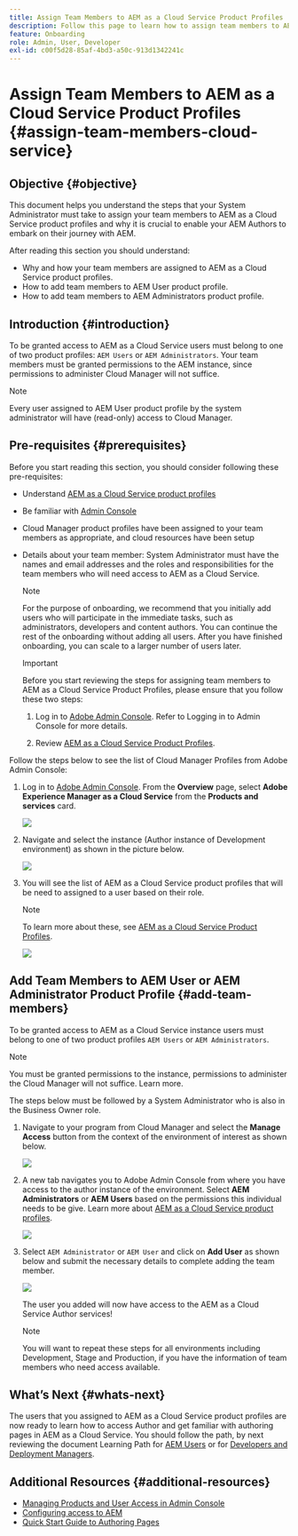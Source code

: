 ```yaml
---
title: Assign Team Members to AEM as a Cloud Service Product Profiles
description: Follow this page to learn how to assign team members to AEM as a Cloud Service Product Profiles
feature: Onboarding
role: Admin, User, Developer
exl-id: c00f5d28-85af-4bd3-a50c-913d1342241c
---
```

# Assign Team Members to AEM as a Cloud Service Product Profiles {#assign-team-members-cloud-service}

## Objective {#objective}

This document helps you understand the steps that your System Administrator must take to assign your team members to AEM as a Cloud Service product profiles and why it is crucial to enable your AEM Authors to embark on their journey with AEM. 

After reading this section you should understand:

* Why and how your team members are assigned to AEM as a Cloud Service product profiles.
* How to add team members to AEM User product profile.
* How to add team members to AEM Administrators product profile.


## Introduction {#introduction}

To be granted access to AEM as a Cloud Service users must belong to one of two product profiles:  `AEM Users` or `AEM Administrators`. Your team members must be granted permissions to the AEM instance, since permissions to administer Cloud Manager will not suffice.

>[!NOTE]
>Every user assigned to AEM User product profile by the system administrator will have (read-only) access to Cloud Manager.

## Pre-requisites {#prerequisites}

Before you start reading this section, you should consider following these pre-requisites:

* Understand [AEM as a Cloud Service product profiles](https://experienceleague.adobe.com/docs/experience-manager-cloud-service/onboarding/onboarding-concepts/aem-cs-team-product-profiles.html?lang=en#aem-product-profiles)
* Be familiar with [Admin Console](https://experienceleague.adobe.com/docs/experience-manager-cloud-service/onboarding/onboarding-concepts/admin-console.html?lang=en)
* Cloud Manager product profiles have been assigned to your team members as appropriate, and cloud resources have been setup
* Details about your team member: System Administrator must have the names and email addresses and the roles and responsibilities for the team members who will need access to AEM as a Cloud Service. 

   >[!NOTE]
   >For the purpose of onboarding, we recommend that you initially add users who will participate in the immediate tasks, such as administrators, developers and content authors. You can continue the rest of the onboarding without adding all users. After you have finished onboarding, you can scale to a larger number of users later.


   >[!IMPORTANT]
   >Before you start reviewing the steps for assigning team members to AEM as a Cloud Service Product Profiles, please ensure that you follow these two steps:
   >
   >1. Log in to [Adobe Admin Console](https://experienceleague.adobe.com/docs/experience-manager-cloud-service/onboarding/onboarding-concepts/admin-console.html?lang=en). Refer to Logging in to Admin Console for more details.
   >
   >1. Review [AEM as a Cloud Service Product Profiles](https://experienceleague.adobe.com/docs/experience-manager-cloud-service/onboarding/onboarding-concepts/aem-cs-team-product-profiles.html?lang=en#aem-product-profiles). 

Follow the steps below to see the list of Cloud Manager Profiles from Adobe Admin Console:

1. Log in to [Adobe Admin Console](https://adminconsole.adobe.com/
). From the **Overview** page, select **Adobe Experience Manager as a Cloud Service** from the **Products and services** card.

   ![](/help/journey-onboarding/assets/assign-team1.png)   

1. Navigate and select the instance (Author instance of Development environment) as shown in the picture below.

   ![](/help/journey-onboarding/assets/cloud-profiles-1.png)


1. You will see the list of AEM as a Cloud Service product profiles that will be need to assigned to a user based on their role. 

    >[!NOTE]
    >To learn more about these, see [AEM as a Cloud Service Product Profiles](https://experienceleague.adobe.com/docs/experience-manager-cloud-service/onboarding/onboarding-concepts/aem-cs-team-product-profiles.html?lang=en#aem-product-profiles).

   ![](/help/journey-onboarding/assets/cloud-profiles-2.png)


## Add Team Members to AEM User or AEM Administrator Product Profile {#add-team-members}

To be granted access to AEM as a Cloud Service instance users must belong to one of two product profiles `AEM Users` or `AEM Administrators`. 

>[!NOTE]
>You must be granted permissions to the instance, permissions to administer the Cloud Manager will not suffice. Learn more. 

The steps below must be followed by a System Administrator who is also in the Business Owner role.

1. Navigate to your program from Cloud Manager and select the **Manage Access** button from the context of the environment of interest as shown below.

   ![](/help/journey-onboarding/assets/add-team1.png)

1. A new tab navigates you to Adobe Admin Console from where you have access to the author instance of the environment. Select **AEM Administrators** or **AEM Users** based on the permissions this individual needs to be give. Learn more about [AEM as a Cloud Service product profiles](https://experienceleague.adobe.com/docs/experience-manager-cloud-service/onboarding/onboarding-concepts/aem-cs-team-product-profiles.html?lang=en#aem-product-profiles). 

   ![](/help/journey-onboarding/assets/add-team2.png)

1. Select `AEM Administrator` or `AEM User` and click on **Add User** as shown below and submit the necessary details to complete adding the team member.

   ![](/help/journey-onboarding/assets/add-team3.png)

   The user you added will now have access to the AEM as a Cloud Service Author services!

   >[!NOTE]
   >You will want to repeat these steps for all environments including Development, Stage and Production, if you have the information of team members who need access available.


## What’s Next {#whats-next}

The users that you assigned to AEM as a Cloud Service product profiles are now ready to learn how to access Author and get familiar with authoring pages in AEM as a Cloud Service. You should follow the path, by next reviewing the document Learning Path for [AEM Users](/help/journey-onboarding/sysadmin/learning-path-aem-users.md) or for [Developers and Deployment Managers](/help/journey-onboarding/sysadmin/learning-path-developers-deploymentmanagers.md).

## Additional Resources {#additional-resources}

* [Managing Products and User Access in Admin Console](https://experienceleague.adobe.com/docs/experience-manager-cloud-service/security/ims-support.html?lang=en#managing-products-and-user-access-in-admin-console)
* [Configuring access to AEM](https://experienceleague.adobe.com/docs/experience-manager-learn/cloud-service/accessing/walk-through.html?lang=en)
* [Quick Start Guide to Authoring Pages](https://experienceleague.adobe.com/docs/experience-manager-cloud-service/sites/authoring/getting-started/quick-start.html?lang=en)
